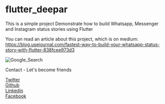 # flutter_deepar

This is a simple project Demonstrate how to build Whatsapp, Messenger and Instagram status stories using Flutter

You can read an article about this project, which is on medium: https://blog.usejournal.com/fastest-way-to-build-your-whatsapp-status-story-with-flutter-838fcee973d3

<img src="https://miro.medium.com/max/1025/1*NBG7TfAvCtoN-ew7aymWdw.jpeg"  title="Google_Search">

Contact - Let's become friends

<a href="https://twitter.com/Promise_Amadi1">Twitter</a></br>
<a href="https://github.com/Wizpna">Github</a></br>
<a href="https://www.linkedin.com/in/promise-amadi-101759a1/">Linkedin</a></br>
<a href="https://www.facebook.com/promise.nzubechi.amadi">Facebook</a>

